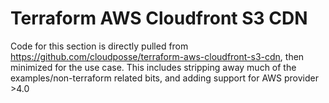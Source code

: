 # Terraform AWS Cloudfront S3 CDN

Code for this section is directly pulled from https://github.com/cloudposse/terraform-aws-cloudfront-s3-cdn, then minimized for the use case. This includes stripping away much of the examples/non-terraform related bits, and adding support for AWS provider >4.0
